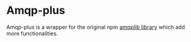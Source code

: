 # Amqp-plus

Amqp-plus is a wrapper for the original npm [amqplib library](https://www.npmjs.com/package/amqplib) which add more functionalities.
